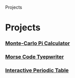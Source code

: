 Projects








# Projects

### [Monte-Carlo Pi Calculator](/project/monte-carlo/)
### [Morse Code Tyepwriter](/project/morse-code/)
### [Interactive Periodic Table](/project/periodic-table/)
